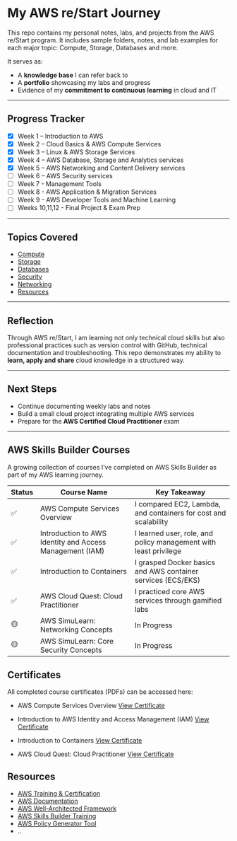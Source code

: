 # My AWS re/Start Journey

This repo contains my personal notes, labs, and projects from the AWS re/Start program. It includes sample folders, notes, and lab examples for each major topic: Compute, Storage, Databases and more.

It serves as:  
- A **knowledge base** I can refer back to  
- A **portfolio** showcasing my labs and progress  
- Evidence of my **commitment to continuous learning** in cloud and IT

---

## Progress Tracker

- [x] Week 1 – Introduction to AWS  
- [x] Week 2 – Cloud Basics & AWS Compute Services
- [x] Week 3 – Linux & AWS Storage Services   
- [x] Week 4 – AWS Database, Storage and Analytics services
- [x] Week 5 – AWS Networking and Content Delivery services  
- [ ] Week 6 – AWS Security services
- [ ] Week 7 - Management Tools
- [ ] Week 8 - AWS Application & Migration Services
- [ ] Week 9 - AWS Developer Tools and Machine Learning
- [ ] Weeks 10,11,12 - Final Project & Exam Prep

---

## Topics Covered

- [Compute](/compute/topic-notes.md)
- [Storage](/storage/topic-notes.md)
- [Databases](/databases/topic-notes.md)
- [Security](/security/topic-notes.md)
- [Networking](/networking/topic-notes.md)
- [Resources](/resources/helpful-links.md)

---

## Reflection

Through AWS re/Start, I am learning not only technical cloud skills but also professional practices such as version control with GitHub, technical documentation and troubleshooting. This repo demonstrates my ability to **learn, apply and share** cloud knowledge in a structured way.  

---

## Next Steps

- Continue documenting weekly labs and notes  
- Build a small cloud project integrating multiple AWS services  
- Prepare for the **AWS Certified Cloud Practitioner** exam  

---
## AWS Skills Builder Courses
A growing collection of courses I’ve completed on AWS Skills Builder as part of my AWS learning journey.  
  
Status | Course Name | Key Takeaway
-------|-------------|--------------
✅     | AWS Compute Services Overview | I compared EC2, Lambda, and containers for cost and scalability
✅     | Introduction to AWS Identity and Access Management (IAM) | I learned user, role, and policy management with least privilege
✅     | Introduction to Containers | I grasped Docker basics and AWS container services (ECS/EKS)
✅     | AWS Cloud Quest: Cloud Practitioner | I practiced core AWS services through gamified labs
🟡     | AWS SimuLearn: Networking Concepts | In Progress
🟡     | AWS SimuLearn: Core Security Concepts| In Progress

## Certificates  
All completed course certificates (PDFs) can be accessed here: 
- AWS Compute Services Overview [View Certificate](/certifications-and-courses/certificates/aws-compute-services-overview.pdf)

- Introduction to AWS Identity and Access Management (IAM) [View Certificate](/certifications-and-courses/certificates/introduction-to-aws-iam.pdf)
- Introduction to Containers [View Certificate](/certifications-and-courses/certificates/introduction-to-containers.pdf)
- AWS Cloud Quest: Cloud Practitioner [View Certificate](/certifications-and-courses/certificates/aws-cloud-quest-cloud-practitioner.pdf)

## Resources

- [AWS Training & Certification](https://aws.amazon.com/training/)  
- [AWS Documentation](https://docs.aws.amazon.com/)  
- [AWS Well-Architected Framework](https://aws.amazon.com/architecture/well-architected/)
- [AWS Skills Builder Training](https://explore.skillbuilder.aws/)
- [AWS Policy Generator Tool](https://awspolicygen.s3.amazonaws.com/policygen.html)
- ..
